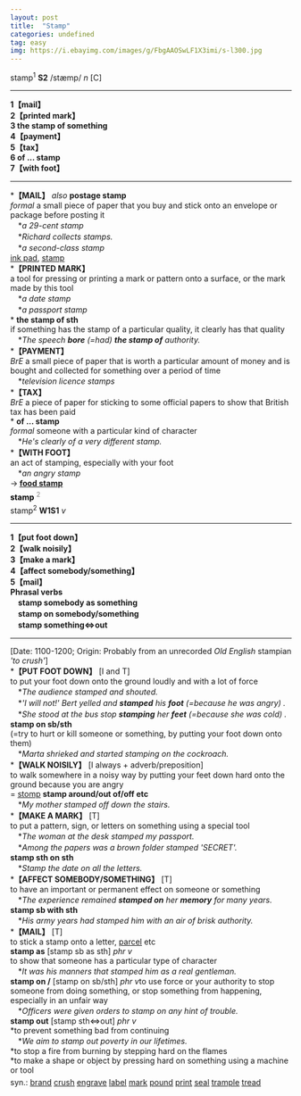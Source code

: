 ```yaml
---
layout: post
title:  "Stamp"
categories: undefined
tag: easy
img: https://i.ebayimg.com/images/g/FbgAAOSwLF1X3imi/s-l300.jpg
---
```

<DIV style="MARGIN: 0px 0px 5px">stamp<SUP>1</SUP> <B>S2</B> /stæmp/ <I>n</I> [C]
<HR>
<B>1【mail】</B><BR><B>2【printed mark】</B><BR><B>3 the stamp of something</B><BR><B>4【payment】</B><BR><B>5【tax】</B><BR><B>6 of ... stamp</B><BR><B>7【with foot】</B>
<HR>
*<B>【MAIL】</B> <I>also</I> <B>postage stamp</B> <BR><I>formal</I> a small piece of paper that you buy and stick onto an envelope or package before posting it<BR>　*<I>a 29-cent stamp</I><BR>　*<I>Richard collects stamps.</I><BR>　*<I>a second-class stamp</I><BR><A href="{{ site.baseurl }}/ink%20pad"><U>ink pad</U></A>, <A href="{{ site.baseurl }}/stamp"><U>stamp</U></A><BR>*<B>【PRINTED MARK】</B><BR>a tool for pressing or printing a mark or pattern onto a surface, or the mark made by this tool<BR>　*<I>a date stamp</I><BR>　*<I>a passport stamp</I><BR>* <B>the stamp of sth</B><BR>if something has the stamp of a particular quality, it clearly has that quality<BR>　*<I>The speech <B>bore</B> (=had) <B>the stamp of</B> authority.</I><BR>*<B>【PAYMENT】</B><BR><I>BrE</I> a small piece of paper that is worth a particular amount of money and is bought and collected for something over a period of time<BR>　*<I>television licence stamps</I><BR>*<B>【TAX】</B><BR><I>BrE</I> a piece of paper for sticking to some official papers to show that British tax has been paid<BR>* <B>of ... stamp</B><BR><I>formal</I> someone with a particular kind of character<BR>　*<I>He's clearly of a very different stamp.</I><BR>*<B>【WITH FOOT】</B><BR>an act of stamping, especially with your foot<BR>　*<I>an angry stamp</I><BR>→<B> <A href="{{ site.baseurl }}/food%20stamp"><U>food stamp</U></A></B></DIV>
<DIV style="COLOR: #808080; MARGIN: 0px 0px 5px; LINE-HEIGHT: normal"><SPAN style="FONT-SIZE: 10.5pt; COLOR: #000000; LINE-HEIGHT: normal"><B>stamp</B></SPAN> <SUP style="FONT-SIZE: 83%; LINE-HEIGHT: normal">2</SUP> </DIV>
<DIV style="MARGIN: 0px 0px 5px">stamp<SUP>2</SUP> <B>W1S1</B> <I>v</I>
<HR>
<B>1【put foot down】</B><BR><B>2【walk noisily】</B><BR><B>3【make a mark】</B><BR><B>4【affect somebody/something】</B><BR><B>5【mail】</B><BR><B>Phrasal verbs</B><BR>　<B>stamp somebody as something</B><BR>　<B>stamp on somebody/something</B><BR>　<B>stamp something⇔out</B>
<HR>
[Date: 1100-1200; Origin: Probably from an unrecorded <I>Old English</I> stampian <I>'to crush'</I>]<BR>*<B>【PUT FOOT DOWN】</B> [I and T]<BR>to put your foot down onto the ground loudly and with a lot of force<BR>　*<I>The audience stamped and shouted.</I><BR>　*<I>'I will not!' Bert yelled and <B>stamped</B> his <B>foot</B> (=because he was angry) .</I><BR>　*<I>She stood at the bus stop <B>stamping</B> her <B>feet</B> (=because she was cold) .</I><BR><B>stamp on sb/sth</B><BR>(=try to hurt or kill someone or something, by putting your foot down onto them)<BR>　*<I>Marta shrieked and started stamping on the cockroach.</I><BR>*<B>【WALK NOISILY】</B> [I always + adverb/preposition]<BR>to walk somewhere in a noisy way by putting your feet down hard onto the ground because you are angry<BR>= <A href="{{ site.baseurl }}/stomp"><U>stomp</U></A> <B>stamp around/out of/off etc</B><BR>　*<I>My mother stamped off down the stairs.</I><BR>*<B>【MAKE A MARK】</B> [T]<BR>to put a pattern, sign, or letters on something using a special tool<BR>　*<I>The woman at the desk stamped my passport.</I><BR>　*<I>Among the papers was a brown folder stamped 'SECRET'.</I><BR><B>stamp sth on sth</B><BR>　*<I>Stamp the date on all the letters.</I><BR>*<B>【AFFECT SOMEBODY/SOMETHING】</B> [T]<BR>to have an important or permanent effect on someone or something<BR>　*<I>The experience remained <B>stamped on</B> her <B>memory</B> for many years.</I><BR><B>stamp sb with sth</B><BR>　*<I>His army years had stamped him with an air of brisk authority.</I><BR>*<B>【MAIL】</B> [T]<BR>to stick a stamp onto a letter, <A href="{{ site.baseurl }}/parcel"><U>parcel</U></A> etc<BR><B>stamp as</B> [stamp sb as sth] <I>phr v</I><BR>to show that someone has a particular type of character<BR>　*<I>It was his manners that stamped him as a real gentleman.</I><BR><B>stamp on /</B> [stamp on sb/sth] <I>phr v</I>to use force or your authority to stop someone from doing something, or stop something from happening, especially in an unfair way<BR>　*<I>Officers were given orders to stamp on any hint of trouble.</I><BR><B>stamp out</B> [stamp sth⇔out] <I>phr v</I><BR>*to prevent something bad from continuing<BR>　*<I>We aim to stamp out poverty in our lifetimes.</I><BR>*to stop a fire from burning by stepping hard on the flames<BR>*to make a shape or object by pressing hard on something using a machine or tool</DIV>
<DIV style="MARGIN: 0px 0px 5px">
<DIV style="MARGIN: 4px 0px">syn.: <A href="{{ site.baseurl }}/brand"><U>brand</U></A> <A href="{{ site.baseurl }}/crush"><U>crush</U></A> <A href="{{ site.baseurl }}/engrave"><U>engrave</U></A> <A href="{{ site.baseurl }}/label"><U>label</U></A> <A href="{{ site.baseurl }}/mark"><U>mark</U></A> <A href="{{ site.baseurl }}/pound"><U>pound</U></A> <A href="{{ site.baseurl }}/print"><U>print</U></A> <A href="{{ site.baseurl }}/seal"><U>seal</U></A> <A href="{{ site.baseurl }}/trample"><U>trample</U></A> <A href="{{ site.baseurl }}/tread"><U>tread</U></A></DIV></DIV>
